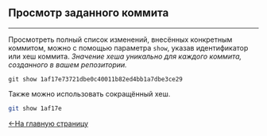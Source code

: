 ## Просмотр заданного коммита
---

Просмотреть полный список изменений, внесённых конкретным коммитом, можно с помощью параметра `show`, указав идентификатор или хеш коммита. *Значение хеша уникально для каждого коммита, созданного в вашем репозитории.*

```bash-
git show 1af17e73721dbe0c40011b82ed4bb1a7dbe3ce29
```

Также можно использовать сокращённый хеш.

```bash
git show 1af17e
```
[<-На главную страницу](../readme.md)